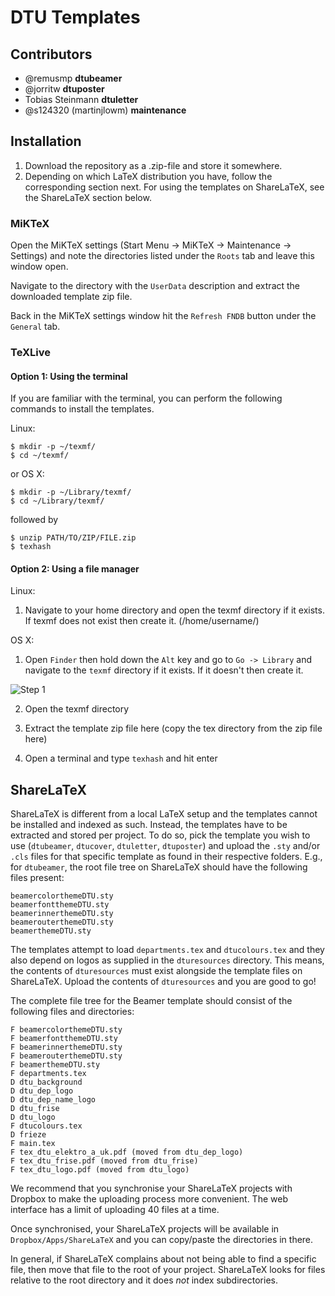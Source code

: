 # DTU Templates #

## Contributors ##

* @remusmp **dtubeamer**
* @jorritw **dtuposter**
* Tobias Steinmann **dtuletter**
* @s124320 (martinjlowm) **maintenance**

## Installation ##
1. Download the repository as a .zip-file and store it somewhere.
2. Depending on which LaTeX distribution you have, follow the corresponding
   section next. For using the templates on ShareLaTeX, see the ShareLaTeX
   section below.

### MiKTeX ###

Open the MiKTeX settings (Start Menu -> MiKTeX -> Maintenance -> Settings) and
note the directories listed under the `Roots` tab and leave this window open.

Navigate to the directory with the `UserData` description and extract the
downloaded template zip file.

Back in the MiKTeX settings window hit the `Refresh FNDB` button under the
`General` tab.


### TeXLive ###
#### Option 1: Using the terminal ####

If you are familiar with the terminal, you can perform the following commands to
install the templates.

Linux:
```
$ mkdir -p ~/texmf/
$ cd ~/texmf/
```

or OS X:
```
$ mkdir -p ~/Library/texmf/
$ cd ~/Library/texmf/
```

followed by
```
$ unzip PATH/TO/ZIP/FILE.zip
$ texhash
```

#### Option 2: Using a file manager ####

Linux:

1. Navigate to your home directory and open the texmf directory if it
   exists. If texmf does not exist then create it. (/home/username/)

OS X:
1. Open `Finder` then hold down the `Alt` key and go to `Go -> Library` and
   navigate to the `texmf` directory if it exists. If it doesn't then create it.

![Step 1](https://gitlab.gbar.dtu.dk/latex/dtutemplates/raw/master/screenshots/osx_step_1.png)

2. Open the texmf directory

3. Extract the template zip file here (copy the tex directory from the zip file here)

4. Open a terminal and type `texhash` and hit enter

## ShareLaTeX ##

ShareLaTeX is different from a local LaTeX setup and the templates cannot be
installed and indexed as such. Instead, the templates have to be extracted and
stored per project. To do so, pick the template you wish to use (`dtubeamer`,
`dtucover`, `dtuletter`, `dtuposter`) and upload the `.sty` and/or `.cls` files
for that specific template as found in their respective folders. E.g., for
`dtubeamer`, the root file tree on ShareLaTeX should have the following files
present:

```
beamercolorthemeDTU.sty
beamerfontthemeDTU.sty
beamerinnerthemeDTU.sty
beamerouterthemeDTU.sty
beamerthemeDTU.sty
```

The templates attempt to load `departments.tex` and `dtucolours.tex` and they
also depend on logos as supplied in the `dturesources` directory. This means,
the contents of `dturesources` must exist alongside the template files on
ShareLaTeX. Upload the contents of `dturesources` and you are good to go!

The complete file tree for the Beamer template should consist of the following
files and directories:

```
F beamercolorthemeDTU.sty
F beamerfontthemeDTU.sty
F beamerinnerthemeDTU.sty
F beamerouterthemeDTU.sty
F beamerthemeDTU.sty
F departments.tex
D dtu_background
D dtu_dep_logo
D dtu_dep_name_logo
D dtu_frise
D dtu_logo
F dtucolours.tex
D frieze
F main.tex
F tex_dtu_elektro_a_uk.pdf (moved from dtu_dep_logo)
F tex_dtu_frise.pdf (moved from dtu_frise)
F tex_dtu_logo.pdf (moved from dtu_logo)
```

We recommend that you synchronise your ShareLaTeX projects with Dropbox to make
the uploading process more convenient. The web interface has a limit of
uploading 40 files at a time.

Once synchronised, your ShareLaTeX projects will be available in
`Dropbox/Apps/ShareLaTeX` and you can copy/paste the directories in there.

In general, if ShareLaTeX complains about not being able to find a specific
file, then move that file to the root of your project. ShareLaTeX looks for
files relative to the root directory and it does _not_ index subdirectories.
